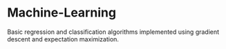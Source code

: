 # Machine-Learning

Basic regression and classification algorithms implemented using gradient descent and expectation maximization.

